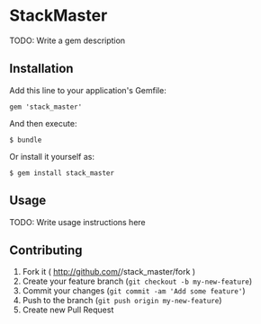 # StackMaster

TODO: Write a gem description

## Installation

Add this line to your application's Gemfile:

    gem 'stack_master'

And then execute:

    $ bundle

Or install it yourself as:

    $ gem install stack_master

## Usage

TODO: Write usage instructions here

## Contributing

1. Fork it ( http://github.com/<my-github-username>/stack_master/fork )
2. Create your feature branch (`git checkout -b my-new-feature`)
3. Commit your changes (`git commit -am 'Add some feature'`)
4. Push to the branch (`git push origin my-new-feature`)
5. Create new Pull Request
